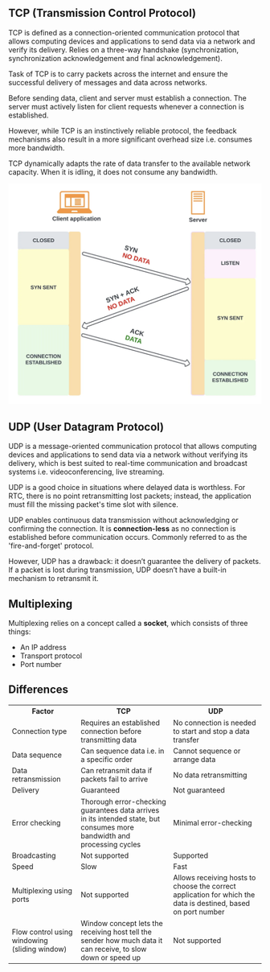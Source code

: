 ## TCP (Transmission Control Protocol)

TCP is defined as a connection-oriented communication protocol that allows computing devices and applications to send data via a network and verify its delivery. Relies on a three-way handshake (synchronization, synchronization acknowledgement and final acknowledgement).

Task of TCP is to carry packets across the internet and ensure the successful delivery of messages and data across networks.

Before sending data, client and server must establish a connection. The server must actively listen for client requests whenever a connection is established.

However, while TCP is an instinctively reliable protocol, the feedback mechanisms also result in a more significant overhead size i.e. consumes more bandwidth.

TCP dynamically adapts the rate of data transfer to the available network capacity. When it is idling, it does not consume any bandwidth.

<img src="../assets/TCP.png">

## UDP (User Datagram Protocol)

UDP is a message-oriented communication protocol that allows computing devices and applications to send data via a network without verifying its delivery, which is best suited to real-time communication and broadcast systems i.e. videoconferencing, live streaming.

UDP is a good choice in situations where delayed data is worthless. For RTC, there is no point retransmitting lost packets; instead, the application must fill the missing packet's time slot with silence.

UDP enables continuous data transmission without acknowledging or confirming the connection. It is **connection-less** as no connection is established before communication occurs. Commonly referred to as the 'fire-and-forget' protocol.

However, UDP has a drawback: it doesn’t guarantee the delivery of packets. If a packet is lost during transmission, UDP doesn’t have a built-in mechanism to retransmit it.

## Multiplexing

Multiplexing relies on a concept called a **socket**, which consists of three things:

- An IP address
- Transport protocol
- Port number

## Differences

<table>
<tr>
<th>Factor</th>
<th>TCP</th>
<th>UDP</th>
</tr>
<tr>
<td>Connection type</td>
<td>Requires an established connection before transmitting data</td>
<td>No connection is needed to start and stop a data transfer</td>
</tr>
<tr>
<td>Data sequence</td>
<td>Can sequence data i.e. in a specific order</td>
<td>Cannot sequence or arrange data</td>
</tr>
<tr>
<td>Data retransmission</td>
<td>Can retransmit data if packets fail to arrive</td>
<td>No data retransmitting</td>
</tr>
<tr>
<td>Delivery</td>
<td>Guaranteed</td>
<td>Not guaranteed</td>
</tr>
<tr>
<td>Error checking</td>
<td>Thorough error-checking guarantees data arrives in its intended state, but consumes more bandwidth and processing cycles</td>
<td>Minimal error-checking</td>
</tr>
<tr>
<td>Broadcasting</td>
<td>Not supported</td>
<td>Supported</td>
</tr>
<tr>
<td>Speed</td>
<td>Slow</td>
<td>Fast</td>
</tr>
<tr>
<td>Multiplexing using ports</td>
<td>Not supported</td>
<td>Allows receiving hosts to choose the correct application for which the data is destined, based on port number</td>
</tr>
<tr>
<td>Flow control using windowing (sliding window)</td>
<td>Window concept lets the receiving host tell the sender how much data it can receive, to slow down or speed up</td>
<td>Not supported</td>
</tr>
</table>
